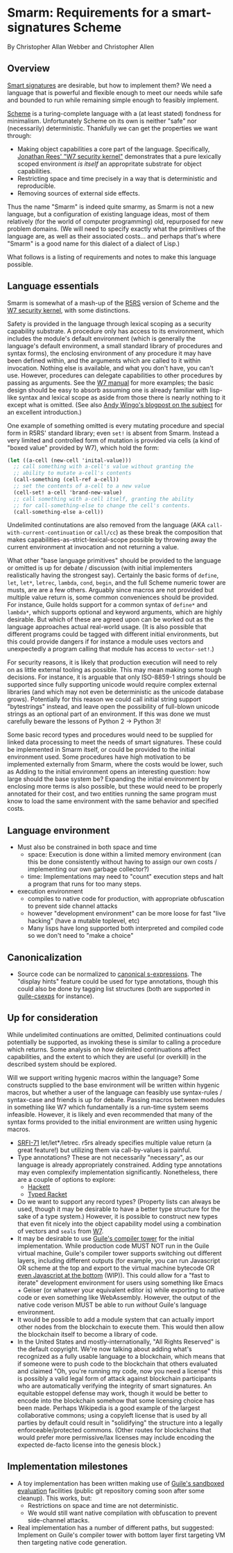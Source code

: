 # Smarm: Requirements for a smart-signatures Scheme

By Christopher Allan Webber and Christopher Allen

## Overview

[Smart signatures](https://github.com/WebOfTrustInfo/ID2020DesignWorkshop/blob/master/draft-documents/smarter-signatures.md)
are desirable, but how to implement them?
We need a language that is powerful and flexible enough to meet our
needs while safe and bounded to run while remaining simple enough
to feasibly implement.

[Scheme](https://en.wikipedia.org/wiki/Scheme_programming_language)
is a turing-complete language with a (at least stated) fondness for
minimalism.
Unfortunately Scheme on its own is neither "safe" nor (necessarily)
deterministic.
Thankfully we can get the properties we want through:

-   Making object capabilities a core part of the language.
    Specifically, [Jonathan Rees' "W7 security kernel"](http://mumble.net/~jar/pubs/secureos/secureos.html)
    demonstrates that a pure lexically scoped environment *is itself*
    an appropritate substrate for object capabilities.
-   Restricting space and time precisely in a way that is
    deterministic and reproducible.
-   Removing sources of external side effects.

Thus the name "Smarm" is indeed quite smarmy, as Smarm is not a new
language, but a configuration of existing language ideas, most of them
relatively (for the world of computer programming) old, repurposed for
new problem domains.
(We will need to specify exactly what the primitives of the language
are, as well as their associated costs... and perhaps that's where
"Smarm" is a good name for this dialect of a dialect of Lisp.)

What follows is a listing of requirements and notes to make this
language possible.

## Language essentials

Smarm is somewhat of a mash-up of the
[R5RS](http://www.schemers.org/Documents/Standards/R5RS/)
version of Scheme and the
[W7 security kernel](http://mumble.net/~jar/pubs/secureos/secureos.html),
with some distinctions.

Safety is provided in the language through lexical scoping as a
security capability substrate.
A procedure only has access to its environment, which includes the
module's default environment (which is generally the language's
default environment, a small standard library of procedures and syntax
forms), the enclosing environment of any procedure it may have been
defined within, and the arguments which are called to it within
invocation.
Nothing else is available, and what you don't have, you can't use.
However, procedures can delegate capabilities to other procedures
by passing as arguments.
See the [W7 manual](http://mumble.net/~jar/pubs/secureos/secureos.html)
for more examples; the basic design should be easy to absorb assuming
one is already familiar with lisp-like syntax and lexical scope
as aside from those there is nearly nothing to it except what is
omitted.
(See also [Andy Wingo's blogpost on the subject](https://wingolog.org/archives/2011/03/19/bart-and-lisa-hacker-edition)
for an excellent introduction.)

One example of something omitted is every mutating procedure and
special form in R5RS' standard library; even `set!` is absent from
Smarm.
Instead a very limited and controlled form of mutation is provided via
cells (a kind of "boxed value" provided by W7), which hold the form:

``` scheme
(let ((a-cell (new-cell 'inital-value)))
  ;; call something with a-cell's value without granting the
  ;; ability to mutate a-cell's contents
  (call-something (cell-ref a-cell))
  ;; set the contents of a-cell to a new value
  (cell-set! a-cell 'brand-new-value)
  ;; call something with a-cell itself, granting the ability
  ;; for call-something-else to change the cell's contents.
  (call-something-else a-cell))
```

Undelimited continutations are also removed from the language (AKA
`call-with-current-continuation` or `call/cc`) as these break the
composition that makes capabilities-as-strict-lexical-scope possible
by throwing away the current environment at invocation and not
returning a value.

What other "base language primitives" should be provided to the
language or omitted is up for debate / discussion (with initial
implementers realistically having the strongest say).
Certainly the basic forms of `define`, `let`, `let*`, `letrec`,
`lambda`, `cond`, `begin`, and the full Scheme numeric tower are
musts, are are a few others.
Arguably since macros are not provided but multiple value return is,
some common conveniences should be provided.
For instance, Guile holds support for a common syntax of `define*` and
`lambda*`, which supports optional and keyword arguments, which are
highly desirable.
But which of these are agreed upon can be worked out as the language
approaches actual real-world usage.
(It is also possible that different programs could be tagged with
different initial environments, but this could provide dangers if for
instance a module uses vectors and unexpectedly a program calling
that module has access to `vector-set!`.)

For security reasons, it is likely that production execution will
need to rely on as little external tooling as possible.
This may mean making some tough decisions.
For instance, it is arguable that only ISO-8859-1 strings should be
supported since fully supporting unicode would require complex
external libraries (and which may not even be deterministic as
the unicode database grows).
Potentially for this reason we could call initial string support
"bytestrings" instead, and leave open the possibility of full-blown
unicode strings as an optional part of an environment.
If this was done we must carefully beware the lessons of Python 2 ->
Python 3!

Some basic record types and procedures would need to be supplied for
linked data processing to meet the needs of smart signatures.
These could be implemented in Smarm itself, or could be provided
to the initial environment used.
Some procedures have high motivation to be implemented externally
from Smarm, where the costs would be lower, such as 
Adding to the initial environment opens an interesting question:
how large should the base system be?
Expanding the initial environment by enclosing more terms is also
possible, but these would need to be properly annotated for their
cost, and two entities running the same program must know to load
the same environment with the same behavior and specified costs.

## Language environment

-   Must also be constrained in both space and time
    -   space: Execution is done within a limited memory environment
        (can this be done consistently without having to assign our own
        costs / implementing our own garbage collector?)
    -   time: Implementations may need to "count" execution steps and
        halt a program that runs for too many steps.
-   execution environment
    -   compiles to native code for production, with appropriate obfuscation
        to prevent side channel attacks
    -   however "development environment" can be more loose for fast
        "live hacking" (have a mutable toplevel, etc)
    -   Many lisps have long supported both interpreted and compiled
        code so we don't need to "make a choice"

## Canonicalization

-   Source code can be normalized to
    [canonical s-expressions](http://people.csail.mit.edu/rivest/Sexp.txt).
    The "display hints" feature could be used for type annotations,
    though this could also be done by tagging list structures
    (both are supported in [guile-csexps](https://gitlab.com/dustyweb/guile-csexps)
    for instance).


## Up for consideration

While undelimited continuations are omitted, Delimited continuations
could potentially be supported, as invoking these is similar to
calling a procedure which returns.
Some analysis on how delimited continuations affect capabilities, and
the extent to which they are useful (or overkill) in the described
system should be explored.

Will we support writing hygenic macros within the language?
Some constructs supplied to the base environment will be written
within hygenic macros, but whether a user of the language can feasibly
use syntax-rules / syntax-case and friends is up for debate.
Passing macros between modules in something like W7 which
fundamentally is a run-time system seems infeasible.
However, it is likely and even recommended that many of the syntax
forms provided to the initial environment are written using hygenic
macros.


 - [SRFI-71](https://srfi.schemers.org/srfi-71/srfi-71.html) let/let\*/letrec.  r5rs already specifies multiple value
   return (a great feature!) but utilizing them via call-by-values
   is painful.
-   Type annotations?
    These are not necessarily "necessary", as our language is already
    appropriately constrained.
    Adding type annotations may even complexify implementation
    significantly.
    Nonetheless, there are a couple of options to explore:
    -   [Hackett](http://docs.racket-lang.org/hackett/guide.html)
    -   [Typed Racket](https://docs.racket-lang.org/ts-guide/)
-   Do we want to support any record types?
    (Property lists can always be used, though it may be desirable to
    have a better type structure for the sake of a type system.)
    However, it is possible to construct new types that even fit
    nicely into the object capability model using a combination of
    vectors and `seals` from
    [W7](http://mumble.net/~jar/pubs/secureos/secureos.html).
-   It may be desirable to use [Guile's compiler tower](https://www.gnu.org/software/guile/manual/html_node/Compiler-Tower.html) for the initial
    implementation.  While production code MUST NOT run in the Guile
    virtual machine, Guile's compiler tower supports switching out
    different layers, including different outputs (for example, you can
    run Javascript OR scheme at the top and export to the virtual machine
    bytecode OR [even Javascript at the bottom](https://lists.gnu.org/archive/html/guile-user/2017-08/msg00070.html) (WIP)).  This could allow
    for a "fast to iterate" development environment for users using
    something like Emacs + Geiser (or whatever your equivalent editor is)
    while exporting to native code or even something like WebAssembly.
    However, the output of the native code verison MUST be able to run
    *without* Guile's language environment.
-   It would be possible to add a module system that can actually import
    other nodes from the blockchain to execute them.  This would then
    allow the blockchain itself to become a library of code.
-   In the United States and mostly-internationally, "All Rights
    Reserved" is the default copyright.  We're now talking about adding
    what's recognized as a fully usable language to a blockchain, which
    means that if someone were to push code to the blockchain that
    others evaluated and claimed "Oh, you're running my code, now you
    need a license" this is possibly a valid legal form of attack against
    blockchain participants who are automatically verifying the integrity
    of smart signatures.  An equitable estoppel defense may work, though
    it would be better to encode into the blockchain somehow that some
    licensing choice has been made.  Perhaps Wikipedia is a good example
    of the largest collaborative commons; using a copyleft license that
    is used by all parties by default could result in "solidifying" the
    structure into a legally enforceable/protected commons.  (Other
    routes for blockchains that would prefer more permissive/lax
    licenses may include encoding the expected de-facto license into
    the genesis block.)

## Implementation milestones

-   A toy implementation has been written making use of
    [Guile's sandboxed evaluation](https://www.gnu.org/software/guile/manual/html_node/Sandboxed-Evaluation.html)
    facilities (public git repository coming soon after some cleanup).
    This works, but:
    -   Restrictions on space and time are not deterministic.
    -   We would still want native compilation with obfuscation to
        prevent side-channel attacks.
-   Real implementation has a number of different paths, but suggested:
    Implement on Guile's compiler tower with bottom layer first targeting
    VM then targeting native code generation.
